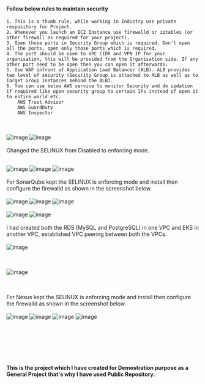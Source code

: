 #### Follow below rules to maintain security
```
1. This is a thumb rule, while working in Industry use private respository for Project. 
2. Whenever you launch an EC2 Instance use firewalld or iptables (or other firewall as required for your project).
3. Open those ports in Security Group which is required. Don't open all the ports, open only those ports which is required.
4. The port should be open to VPC CIDR and VPN IP for your organisation, this will be provided from the Organisation side. If any other port need to be open then you can open it afterwards. 
5. Use WAF infront of Application Load Balancer (ALB). ALB provides two level of security (Security Group is attached to ALB as well as to Target Group Instances behind the ALB).
6. You can use below AWS service to monitor Security and do updation if required like open security group to certain IPs instead of open it to entire world etc.
    AWS Trust Advisor
    AWS GuardDuty
    AWS Inspector 
```
<br><br/>
![image](https://github.com/singhritesh85/DevOps-Project-2tier-WebApp-Deployment/assets/56765895/af5d59f9-d001-4b28-935a-3c6416033a68)
![image](https://github.com/singhritesh85/DevOps-Project-2tier-WebApp-Deployment/assets/56765895/d0d8bfa7-261f-434a-b393-75ed0bec8b0a)
<br><br/>
Changed the SELINUX from Disabled to enforcing mode.
<br><br/>

![image](https://github.com/singhritesh85/DevOps-Project-2tier-WebApp-Deployment/assets/56765895/d275c683-3473-4f10-b45c-1c2660e8d69d)
![image](https://github.com/singhritesh85/DevOps-Project-2tier-WebApp-Deployment/assets/56765895/720a9c07-3caf-47ff-b49c-77ae3e19deee)
![image](https://github.com/singhritesh85/DevOps-Project-2tier-WebApp-Deployment/assets/56765895/92b4fb98-1623-4c5b-90c8-b3b34c0e7bc2)
<br><br/>
For SonarQube kept the SELINUX is enforcing mode and install then configure the firewalld as shown in the screenshot below.
<br><br/>
![image](https://github.com/singhritesh85/DevOps-Project-2tier-WebApp-Deployment/assets/56765895/78f02104-bbb5-4b50-a1b3-ec299145ddad)
![image](https://github.com/singhritesh85/DevOps-Project-2tier-WebApp-Deployment/assets/56765895/5bedc119-02d4-4154-8fc9-93483e69e4bc)
![image](https://github.com/singhritesh85/DevOps-Project-2tier-WebApp-Deployment/assets/56765895/173be50e-b3e3-476d-9b37-d8e7b7708a41)
<br><br/>
![image](https://github.com/singhritesh85/DevOps-Project-2tier-WebApp-Deployment/assets/56765895/ee87ec88-d548-4e19-ba32-0febe97cedf7)
![image](https://github.com/singhritesh85/DevOps-Project-2tier-WebApp-Deployment/assets/56765895/d76a28aa-3d19-49b4-aadf-c9cb0164a81e)
<br><br/>
I had created both the RDS (MySQL and PostgreSQL) in one VPC and EKS in another VPC, established VPC peering between both the VPCs.
<br><br/>
![image](https://github.com/singhritesh85/DevOps-Project-2tier-WebApp-Deployment/assets/56765895/6c9d31a9-d790-457d-b545-dd652aad7a05)

<br><br/>
![image](https://github.com/singhritesh85/DevOps-Project-2tier-WebApp-Deployment/assets/56765895/6d611883-e289-4389-9235-89dc5160206e)

<br><br/>
For Nexus kept the SELINUX is enforcing mode and install then configure the firewalld as shown in the screenshot below.
<br><br/>
![image](https://github.com/singhritesh85/DevOps-Project-2tier-WebApp-Deployment/assets/56765895/39f695ce-6ea0-43dc-9e30-4deb1f9eaefb)
![image](https://github.com/singhritesh85/DevOps-Project-2tier-WebApp-Deployment/assets/56765895/16574805-30f3-472f-b4cb-730b10706825)
![image](https://github.com/singhritesh85/DevOps-Project-2tier-WebApp-Deployment/assets/56765895/b035b8f9-f29e-4229-bbb1-76a4db25bf23)
![image](https://github.com/singhritesh85/DevOps-Project-2tier-WebApp-Deployment/assets/56765895/07110d79-f673-4997-81e4-532395087a75)



<br><br/>
<br><br/>
<br><br/>
**This is the project which I have created for Demostration purpose as a General Project that's why I have used Public Repository.**
